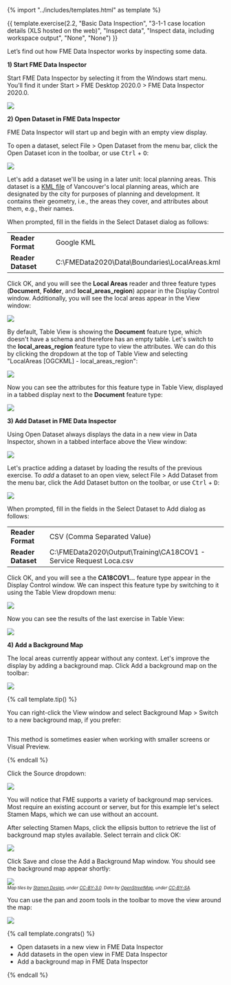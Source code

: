 {% import "../includes/templates.html" as template %}

{{ template.exercise(2.2,
               "Basic Data Inspection",
               "3-1-1 case location details (XLS hosted on the web)",
               "Inspect data",
               "Inspect data, including workspace output",
               "None",
               "None")
}}

Let’s find out how FME Data Inspector works by inspecting some data.

**1) Start FME Data Inspector**

Start FME Data Inspector by selecting it from the Windows start menu. You’ll find it under Start > FME Desktop 2020.0 > FME Data Inspector 2020.0.

![](.\Images\Img1.025.StartingDataInspector.png)

**2) Open Dataset in FME Data Inspector**

FME Data Inspector will start up and begin with an empty view display.

To open a dataset, select File &gt; Open Dataset from the menu bar, click the Open Dataset icon in the toolbar, or use <kbd>Ctrl</kbd> + <kbd>O</kbd>:

![](.\Images\open-dataset.png)

Let's add a dataset we'll be using in a later unit: local planning areas. This dataset is a [KML file](https://en.wikipedia.org/wiki/Keyhole_Markup_Language) of  Vancouver's local planning areas, which are designated by the city for purposes of planning and development. It contains their geometry, i.e., the areas they cover, and attributes about them, e.g., their names.

When prompted, fill in the fields in the Select Dataset dialog as follows:

<table style="border: 0px">

  <tr>
    <td style="font-weight: bold">Reader Format</td>
    <td style="">Google KML</td>
  </tr>

  <tr>
    <td style="font-weight: bold">Reader Dataset</td>
    <td style="">C:\FMEData2020\Data\Boundaries\LocalAreas.kml</td>
  </tr>

</table>

Click OK, and you will see the **Local Areas** reader and three feature types (**Document**, **Folder**, and **local_areas_region**) appear in the Display Control window. Additionally, you will see the local areas appear in the View window:

![](.\Images\local-area-polygons.png)

By default, Table View is showing the **Document** feature type, which doesn't have a schema and therefore has an empty table. Let's switch to the **local_areas_region** feature type to view the attributes. We can do this by clicking the dropdown at the top of Table View and selecting "LocalAreas [OGCKML] - local_areas_region":

![](.\Images\changing-tables.png)

Now you can see the attributes for this feature type in Table View, displayed in a tabbed display next to the **Document** feature type:

![](.\Images\tabbed-table-view.png)

**3) Add Dataset in FME Data Inspector**

Using Open Dataset always displays the data in a new view in Data Inspector, shown in a tabbed interface above the View window:

![](.\Images\view-tab.png)

Let's practice adding a dataset by loading the results of the previous exercise. To *add* a dataset to an open view, select File > Add Dataset from the menu bar, click the Add Dataset button on the toolbar, or use <kbd>Ctrl</kbd> + <kbd>D</kbd>:

![](.\Images\add-dataset.png)

When prompted, fill in the fields in the Select Dataset to Add dialog as follows:

<table style="border: 0px">

  <tr>
    <td style="font-weight: bold">Reader Format</td>
    <td style="">CSV (Comma Separated Value)</td>
  </tr>

  <tr>
    <td style="font-weight: bold">Reader Dataset</td>
    <td style="">C:\FMEData2020\Output\Training\CA18COV1 - Service Request Loca.csv</td>
  </tr>

</table>

Click OK, and you will see a the **CA18COV1...** feature type appear in the Display Control window. We can inspect this feature type by switching to it using the Table View dropdown menu:

![](.\Images\tabbed-table-view-2.png)

Now you can see the results of the last exercise in Table View:

![](.\Images\csv-table-view.png)

**4) Add a Background Map**

The local areas currently appear without any context. Let's improve the display by adding a background map. Click Add a background map on the toolbar:

![](.\Images\add-a-background-map.png)

{% call template.tip() %}

You can right-click the View window and select Background Map > Switch to a new background map, if you prefer:

<img src=".\Images\switch-to-a-new-background-map.png" alt="">

This method is sometimes easier when working with smaller screens or Visual Preview.

{% endcall %}

Click the Source dropdown:

![](.\Images\background-map-dialog.png)

You will notice that FME supports a variety of background map services. Most require an existing account or server, but for this example let's select Stamen Maps, which we can use without an account.

After selecting Stamen Maps, click the ellipsis button to retrieve the list of background map styles available. Select terrain and click OK:

![](.\Images\background-map-parameters.png)

Click Save and close the Add a Background Map window. You should see the background map appear shortly:

![](.\Images\background-map.png)
<br><span style="font-style:italic;font-size:x-small">Map tiles by <a href="https://stamen.com">Stamen Design</a>, under <a href="https://creativecommons.org/licenses/by/3.0">CC-BY-3.0</a>. Data by <a href="http://openstreetmap.org">OpenStreetMap</a>, under <a href="http://creativecommons.org/licenses/by-sa/3.0">CC-BY-SA</a>.

You can use the pan and zoom tools in the toolbar to move the view around the map:

![](.\Images\pan-zoom.png)

{% call template.congrats() %}

<ul>
  <li>Open datasets in a new view in FME Data Inspector</li>
  <li>Add datasets in the open view in FME Data Inspector</li>
  <li>Add a background map in FME Data Inspector</li>
</ul>

{% endcall %}
